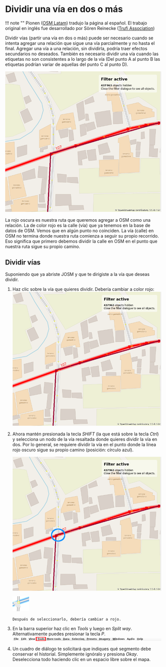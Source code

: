 # Dividir una vía en dos o más

!!! note ""
	Pionen ([OSM Latam](https://wiki.openstreetmap.org/wiki/ES:OSM_Latam)) tradujo la página al español. El trabajo original en inglés fue desarrollado por Sören Reinecke ([Trufi Association](https://trufi-association.org))

Dividir vías (partir una vía en dos o más) puede ser necesario cuando se intenta agregar una relación que sigue una vía parcialmente y no hasta el final. Agregar una vía a una relación, sin dividirla, podría traer efectos secundarios no deseados. También es necesario dividir una vía cuando las etiquetas no son consistentes a lo largo de la vía (Del punto A al punto B las etiquetas podrían variar de aquellas del punto C al punto D).

![](josm-editor-splitwaysneeded/out.png)

La rojo oscura es nuestra ruta que queremos agregar a OSM como una relación. La de color rojo es la calle (vía) que ya tenemos en la base de datos de OSM. Vemos que en algún punto no coinciden. La vía (calle) en OSM no termina donde nuestra ruta comienza a seguir su propio recorrido. Eso significa que primero debemos dividir la calle en OSM en el punto que nuestra ruta sigue su propio camino.

## Dividir vías

Suponiendo que ya abriste JOSM y que te dirigiste a la vía que deseas dividir.

1. Haz clic sobre la vía que quieres dividir. Debería cambiar a color rojo: ![](josm-editor-splitwaysneeded/out.png)

2. Ahora mantén presionada la tecla _SHIFT_ (la que está sobre la tecla _Ctrl_) y selecciona un nodo de la vía resaltada donde quieres dividir la vía en dos. Por lo general, se requiere dividir la vía en el punto donde la línea rojo oscuro sigue su propio camino (posición: círculo azul).

   ![](josm-editor-splitwaysneeded2/out.png)

   ![](josm-editor-splitwaysneeded4/out.png)

       Después de seleccionarlo, debería cambiar a rojo.

4. En la barra superior haz clic en *Tools* y luego en *Split way*. Alternativamente puedes presionar la tecla *P*.![](josm-topbar-tools/out.png)

5. Un cuadro de diálogo te solicitará que indiques qué segmento debe conservar el historial. Simplemente ignóralo y presiona *Okay*. Deselecciona todo haciendo clic en un espacio libre sobre el mapa.
